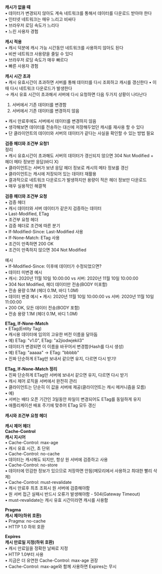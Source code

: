 **캐시가 없을 때**  
• 데이터가 변경되지 않아도 계속 네트워크를 통해서 데이터를 다운로드 받아야 한다  
• 인터넷 네트워크는 매우 느리고 비싸다  
• 브라우저 로딩 속도가 느리다  
• 느린 사용자 경험  

**캐시 적용**  
• 캐시 덕분에 캐시 가능 시간동안 네트워크를 사용하지 않아도 된다  
• 비싼 네트워크 사용량을 줄일 수 있다  
• 브라우저 로딩 속도가 매우 빠르다  
• 빠른 사용자 경험  

**캐시 시간 초과**  
• 캐시 유효시간이 초과하면 서버를 통해 데이터를 다시 조회하고 캐시를 갱신한다
• 이때 다시 네트워크 다운로드가 발생한다  
→ 캐시 유효 시간이 초과해서 서버에 다시 요청하면 다음 두가지 상황이 나타난다  
  1. 서버에서 기존 데이터를 변경함  
  2. 서버에서 기존 데이터를 변경하지 않음  

• 캐시 만료후에도 서버에서 데이터를 변경하지 않음  
• 생각해보면 데이터를 전송하는 대신에 저장해두었던 캐시를 재사용 할 수 있다  
• 단 클라이언트의 데이터와 서버의 데이터가 같다는 사실을 확인할 수 있는 방법 필요  

**검증 헤더와 조건부 요청1**  
정리  
• 캐시 유효시간이 초과해도 서버의 데이터가 갱신되지 않으면 304 Not Modified + 헤더 메타 정보만 응답(바디 X)  
• 클라이언트는 서버가 보낸 응답 헤더 정보로 캐시의 메타 정보를 갱신  
• 클라이언트는 캐시에 저장되어 있는 데이터 재활용  
• 결과적으로 네트워크 다운로드가 발생하지만 용량이 적은 헤더 정보만 다운로드  
• 매우 실용적인 해결책  

**검증 헤더와 조건부 요청**  
• 검증 헤더  
  • 캐시 데이터와 서버 데이터가 같은지 검증하는 데이터  
  • Last-Modified, ETag  
• 조건부 요청 헤더  
  • 검증 헤더로 조건에 따른 분기  
  • If-Modified-Since: Last-Modified 사용  
  • If-None-Match: ETag 사용  
  • 조건이 만족하면 200 OK  
  • 조건이 만족하지 않으면 304 Not Modified  

예시  
• If-Modified-Since: 이후에 데이터가 수정되었으면?  
• 데이터 미변경 예시  
  • 캐시: 2020년 11월 10일 10:00:00 vs 서버: 2020년 11월 10일 10:00:00  
  • 304 Not Modified, 헤더 데이터만 전송(BODY 미포함)  
  • 전송 용량 0.1M (헤더 0.1M, 바디 1.0M)  
• 데이터 변경 예시
  • 캐시: 2020년 11월 10일 10:00:00 vs 서버: 2020년 11월 10일 11:00:00  
  • 200 OK, 모든 데이터 전송(BODY 포함)  
  • 전송 용량 1.1M (헤더 0.1M, 바디 1.0M)  

**ETag, If-None-Match**  
• ETag(Entity Tag)  
• 캐시용 데이터에 임의의 고유한 버전 이름을 달아둠  
  • 예) ETag: "v1.0", ETag: "a2jiodwjekil3"  
• 데이터가 변경되면 이 이름을 바꾸어서 변경함(Hash를 다시 생성)  
  • 예) ETag: "aaaaa" → ETag: "bbbbb"  
• 진짜 단순하게 ETag만 보내서 같으면 유지, 다르면 다시 받기!  

**ETag, If-None-Match 정리**  
• 진짜 단순하게 ETag만 서버에 보내서 같으면 유지, 다르면 다시 받기  
• 캐시 제어 로직을 서버에서 완전히 관리  
• 클라이언트는 단순히 이 값을 서버에 제공(클라이언트는 캐시 메커니즘을 모름)  
• 예)  
  • 서버는 배타 오픈 기간인 3일동안 파일이 변경되어도 ETag를 동일하게 유지  
  • 애플리케이션 배포 주기에 맞추어 ETag 모두 갱신  

**캐시와 조건부 요청 헤더** 

**캐시 제어 헤더**  
**Cache-Control**  
**캐시 지시어**  
• Cache-Control: max-age  
  • 캐시 유효 시간, 초 단위  
• Cache-Control: no-cache  
  • 데이터는 캐시해도 되지만, 항상 원 서버에 검증하고 사용  
• Cache-Control: no-store  
  • 데이터에 민감한 정보가 있으므로 저장하면 안됨(메모리에서 사용하고 최대한 빨리 삭제)  
• Cache-Control: must-revalidate  
  • 캐시 만료후 최초 조회시 원 서버에 검증해야함  
  • 원 서버 접근 실패시 반드시 오류가 발생해야함 - 504(Gateway Timeout)  
  • must-revalidate는 캐시 유효 시간이라면 캐시를 사용함  

**Pragma**  
**캐시 제어(하위 호환)**  
• Pragma: no-cache  
• HTTP 1.0 하위 호환  

**Expires**  
**캐시 만료일 지정(하위 호환)**  
• 캐시 만료일을 정확한 날짜로 지정  
• HTTP 1.0부터 사용  
• 지금은 더 유연한 Cache-Control: max-age 권장  
• Cache-Control: max-age와 함께 사용하면 Expires는 무시  




